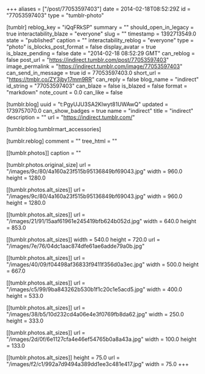 +++
aliases = ["/post/77053597403"]
date = 2014-02-18T08:52:29Z
id = "77053597403"
type = "tumblr-photo"

[tumblr]
reblog_key = "iQqFRkSP"
summary = ""
should_open_in_legacy = true
interactability_blaze = "everyone"
slug = ""
timestamp = 1392713549.0
state = "published"
caption = ""
interactability_reblog = "everyone"
type = "photo"
is_blocks_post_format = false
display_avatar = true
is_blaze_pending = false
date = "2014-02-18 08:52:29 GMT"
can_reblog = false
post_url = "https://indirect.tumblr.com/post/77053597403"
image_permalink = "https://indirect.tumblr.com/image/77053597403"
can_send_in_message = true
id = 77053597403.0
short_url = "https://tmblr.co/ZY3jby17mm9RR"
can_reply = false
blog_name = "indirect"
id_string = "77053597403"
can_blaze = false
is_blazed = false
format = "markdown"
note_count = 0.0
can_like = false

[tumblr.blog]
uuid = "t:PgyUJU3SA2Klwyt81UWAwQ"
updated = 1739757070.0
can_show_badges = true
name = "indirect"
title = "indirect"
description = ""
url = "https://indirect.tumblr.com/"

[tumblr.blog.tumblrmart_accessories]

[tumblr.reblog]
comment = ""
tree_html = ""

[[tumblr.photos]]
caption = ""

[tumblr.photos.original_size]
url = "/images/9c/80/4a160a23f515b95136849bf69043.jpg"
width = 960.0
height = 1280.0

[[tumblr.photos.alt_sizes]]
url = "/images/9c/80/4a160a23f515b95136849bf69043.jpg"
width = 960.0
height = 1280.0

[[tumblr.photos.alt_sizes]]
url = "/images/21/91/15aaf61961e245419bfb624b052d.jpg"
width = 640.0
height = 853.0

[[tumblr.photos.alt_sizes]]
width = 540.0
height = 720.0
url = "/images/7e/76/04dc1aac874dfe61ae6adde79a0b.jpg"

[[tumblr.photos.alt_sizes]]
url = "/images/40/09/f04498af36833f9411f356d0a3ec.jpg"
width = 500.0
height = 667.0

[[tumblr.photos.alt_sizes]]
url = "/images/c5/99/9ba843262b530b1f1c20c1e5acd5.jpg"
width = 400.0
height = 533.0

[[tumblr.photos.alt_sizes]]
url = "/images/38/b5/10d232cd4a06e4e3f0769fb8da62.jpg"
width = 250.0
height = 333.0

[[tumblr.photos.alt_sizes]]
url = "/images/2d/0f/6e1127cfa4e46ef54765b0a8a43a.jpg"
width = 100.0
height = 133.0

[[tumblr.photos.alt_sizes]]
height = 75.0
url = "/images/f2/c1/992a7d9494a389dd1ee3c481e417.jpg"
width = 75.0
+++
